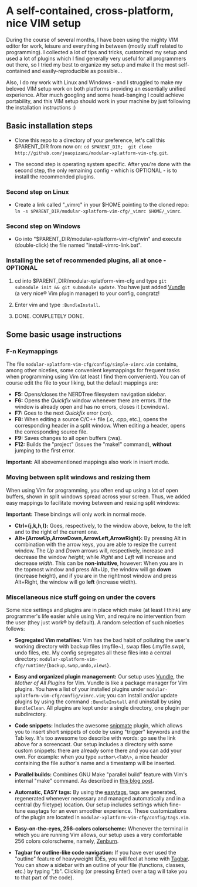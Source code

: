 A self-contained, cross-platform, nice  VIM setup
=================================================
During the course of several months, I have been using the mighty VIM editor for work, leisure and everything
in between (mostly stuff related to programming). I collected a lot of tips and tricks, customized my setup
and used a lot of plugins which I find generally very useful for all programmers out there, so I tried my best
to organize my setup and make it the most self-contained and easily-reproducible as possible...

Also, I do my work with Linux and Windows - and I struggled to make my beloved VIM setup work on both platforms
providing an essentially unified experience. After much googling and some head-banging I could achieve
portability, and this VIM setup should work in your machine by just following the installation instructions :)


Basic installation steps
------------------------
 * Clone this repo to a directory of your preference, let's call this $PARENT\_DIR from now on:
   `cd $PARENT_DIR;  git clone http://github.com/joaopizani/modular-xplatform-vim-cfg.git`.

 * The second step is operating system specific. After you're done with the second step, the only
   remaining config - which is OPTIONAL - is to install the recommended plugins.

### Second step on Linux ###

 * Create a link called "\_vimrc" in your $HOME pointing to the cloned repo:
   `ln -s $PARENT_DIR/modular-xplatform-vim-cfg/_vimrc $HOME/_vimrc`.

### Second step on Windows ###

 * Go into "$PARENT\_DIR/modular-xplatform-vim-cfg/win" and execute (double-click) the file
   named "install-vimrc-link.bat".

### Installing the set of recommended plugins, all at once - OPTIONAL ###
 1. cd into $PARENT\_DIR/modular-xplatform-vim-cfg and type `git submodule init && git submodule update`.
    You have just added [Vundle](https://github.com/gmarik/vundle) (a very nice® Vim plugin manager)
    to your config, congratz!

 2. Enter vim and type `:BundleInstall`.

 3. DONE. COMPLETELY DONE.


Some basic usage instructions
-----------------------------

### F-n Keymappings ###
The file `modular-xplatform-vim-cfg/config/simple-vimrc.vim` contains, among other niceties, some
convenient keymappings for frequent tasks when programming using Vim (at least I find them convenient).
You can of course edit the file to your liking, but the default mappings are:

 * **F5:** Opens/closes the NERDTree filesystem navigation sidebar.
 * **F6:** Opens the *Quickfix* window whenever there are errors. If the window is already open and
   has no errors, closes it (:cwindow).
 * **F7:** Goes to the next *Quickfix* error (:cn).
 * **F8:** When editing a source C/C++ file (.c, .cpp, etc.), opens the corresponding header in a split
   window. When editing a header, opens the corresponding source file.
 * **F9:** Saves changes to all open buffers (:wa).
 * **F12:** Builds the "project" (issues the "make!" command), **without** jumping to the first error.

**Important:** All abovementioned mappings also work in insert mode.

### Moving between split windows and resizing them ###
When using Vim for programming, you often end up using a lot of open buffers, shown in split windows spread
across your screen. Thus, we added easy mappings to facilitate moving between and resizing split windows:

**Important:** These bindings will only work in normal mode.

 * **Ctrl+{j,k,h,l}:** Goes, respectively, to the window above, below, to the left and to the right of the
   current one.
 * **Alt+{ArrowUp,ArrowDown,ArrowLeft,ArrowRight}:** By pressing Alt in combination with the arrow keys, you
   are able to resize the current window. The *Up* and *Down* arrows will, respectively, increase and decrease
   the window *height*; while *Right* and *Left* will increase and decrease *width*. This can be
   **non-intuitive**, however: When you are in the topmost window and press Alt+Up, the window will go
   **down** (increase height), and if you are in the rightmost window and press Alt+Right, the window will
   go **left** (increase width).

### Miscellaneous nice stuff going on under the covers ###
Some nice settings and plugins are in place which make (at least I think) any programmer's life easier while
using Vim, and require no intervention from the user (they just work® by default). A random selection of such
niceties follows:

 * **Segregated Vim metafiles:** Vim has the bad habit of polluting the user's working directory with backup
   files (myfile~), swap files (.myfile.swp), undo files, etc. My config segregates all these files into a
   central directory: `modular-xplatform-vim-cfg/runtime/{backup,swap,undo,views}`.

 * **Easy and organized plugin management:** Our setup uses [Vundle](https://github.com/gmarik/vundle), the
   *Mother of All Plugins* for Vim. Vundle is like a package manager for Vim plugins. You have a list of your
   installed plugins under `modular-xplatform-vim-cfg/config/vimrc.vim`; you can install and/or update plugins
   by using the command `:BundleInstall` and uninstall by using `BundleClean`. All plugins are kept under a
   single directory, one plugin per subdirectory.

 * **Code snippets:** Includes the awesome [snipmate](http://vimeo.com/3535418) plugin, which
   allows you to insert short snippets of code by using "trigger" keywords and the Tab key. It's too awesome
   too describe with words: go see the link above for a screencast. Our setup includes a directory with some
   custom snippets: there are already some there and you can add your own. For example: when you type
   `author\<Tab\>`, a nice header containing the file author's name and a timestamp will be inserted.

 * **Parallel builds:** Combines GNU Make "parallel build" feature with Vim's internal "make" command. As
   described in [this blog post](http://joaopizani.hopto.org/en/2012/05/vim-parallel-make).

 * **Automatic, EASY tags:** By using the [easytags](https://github.com/xolox/vim-easytags), tags are
   generated, regenerated whenever necessary and managed automatically and in a central (by filetype)
   location. Our setup includes settings which fine-tune easytags for an even smoother experience. These
   customizations of the plugin are located in `modular-xplatform-vim-cfg/config/tags.vim`.

 * **Easy-on-the-eyes, 256-colors colorscheme:** Whenever the terminal in which you are running Vim allows,
   our setup uses a very comfortable 256 colors colorscheme, namely,
   [Zenburn](https://github.com/jnurmine/Zenburn).

 * **Tagbar for outline-like code navigation:** If you have ever used the "outline" feature of heavyweight
   IDEs, you will feel at home with [Tagbar](https://github.com/majutsushi/tagbar). You can show a sidebar
   with an outline of your file (functions, classes, etc.) by typing ",tb". Clicking (or pressing Enter)
   over a tag will take you to that part of the code).


